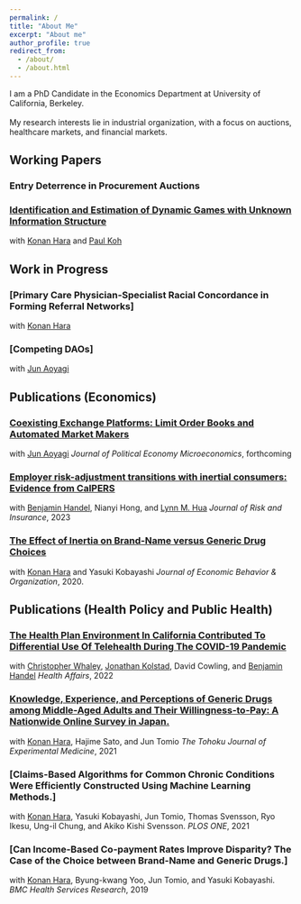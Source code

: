 ```yaml
---
permalink: /
title: "About Me"
excerpt: "About me"
author_profile: true
redirect_from: 
  - /about/
  - /about.html
---
```


I am a PhD Candidate in the Economics Department at University of California, Berkeley. 
<br clear="right"/>
<br> My research interests lie in industrial organization, with a focus on auctions, healthcare markets, and financial markets.

## Working Papers

### Entry Deterrence in Procurement Auctions

### [Identification and Estimation of Dynamic Games with Unknown Information Structure](https://arxiv.org/abs/2205.03706)
with [Konan Hara](https://harakonan.github.io/) and [Paul Koh](https://www.pskoh.com/)

## Work in Progress

### [Primary Care Physician-Specialist Racial Concordance in Forming Referral Networks]
with [Konan Hara](https://harakonan.github.io/)

### [Competing DAOs]
with [Jun Aoyagi](https://jun-aoyagi.webnode.page/)

## Publications (Economics)

### [Coexisting Exchange Platforms: Limit Order Books and Automated Market Makers](https://papers.ssrn.com/sol3/papers.cfm?abstract_id=3808755)
with [Jun Aoyagi](https://jun-aoyagi.webnode.page/)
 *Journal of Political Economy Microeconomics*, forthcoming

### [Employer risk-adjustment transitions with inertial consumers: Evidence from CalPERS](https://onlinelibrary.wiley.com/doi/full/10.1111/jori.12417)
with [Benjamin Handel](https://www.benjaminhandel.com/), Nianyi Hong, and [Lynn M. Hua](https://www.lynnmhua.com/)
*Journal of Risk and Insurance*, 2023


### [The Effect of Inertia on Brand-Name versus Generic Drug Choices](https://www.sciencedirect.com/science/article/pii/S0167268119304147?via%3Dihub)
with [Konan Hara](https://harakonan.github.io/) and Yasuki Kobayashi
*Journal of Economic Behavior & Organization*, 2020.

## Publications (Health Policy and Public Health)
### [The Health Plan Environment In California Contributed To Differential Use Of Telehealth During The COVID-19 Pandemic](https://www.healthaffairs.org/doi/full/10.1377/hlthaff.2022.00464)
with [Christopher Whaley](https://vivo.brown.edu/display/cmwhaley), [Jonathan Kolstad](https://www.jkolstad.org/), David Cowling, and [Benjamin Handel](https://www.benjaminhandel.com/)
*Health Affairs*, 2022

### [Knowledge, Experience, and Perceptions of Generic Drugs among Middle-Aged Adults and Their Willingness-to-Pay: A Nationwide Online Survey in Japan.](https://www.jstage.jst.go.jp/article/tjem/255/1/255_9/_article)
with [Konan Hara](https://harakonan.github.io/), Hajime Sato, and Jun Tomio
*The Tohoku Journal of Experimental Medicine*, 2021

### [Claims-Based Algorithms for Common Chronic Conditions Were Efficiently Constructed Using Machine Learning Methods.]
with [Konan Hara](https://harakonan.github.io/), Yasuki Kobayashi, Jun Tomio, Thomas Svensson, Ryo Ikesu, Ung-il Chung, and Akiko Kishi Svensson.
*PLOS ONE*, 2021

### [Can Income-Based Co-payment Rates Improve Disparity? The Case of the Choice between Brand-Name and Generic Drugs.]
with [Konan Hara](https://harakonan.github.io/), Byung-kwang Yoo, Jun Tomio, and Yasuki Kobayashi.
*BMC Health Services Research*, 2019